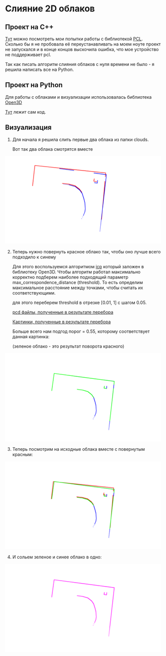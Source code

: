 # Слияние 2D облаков
## Проект на C++
[Тут](https://github.com/PostRed/Cloud_Merging_Visualization/blob/main/CloudVisualization/main.cpp) можно посмотреть мои попытки работы с библиотекой [PCL](https://github.com/PointCloudLibrary/pcl). Сколько бы я не пробовала её переустанавливать на моем ноуте проект не запускался и в конце концов выскочила ошибка, что мое устройство не поддерживает pcl.

Так как писать алгоритм слияния облаков с нуля времени не было - я решила написать все на Python.

## Проект на Python

Для работы с облаками и визуализации использовалась библиотека [Open3D](https://www.open3d.org/docs/release/getting_started.html)

[Тут](https://github.com/PostRed/Cloud_Merging_Visualization/blob/main/cloud_merging.ipynb) лежит сам код.

## Визуализация

1. Для начала я решила слить первые два облака из папки clouds.
   
   Вот так два облака смотрятся вместе

<img src="pictures_merged/clouds_9_12.png">  

2. Теперь нужно повернуть красное облако так, чтобы оно лучше всего подходило к синему

   Для этого воспользуемся алгоритмом [icp](https://www.open3d.org/docs/latest/python_api/open3d.pipelines.registration.registration_icp.html) который заложен в библиотеку Open3D. Чтобы алгоритм работал максимально корректно подберем наиболее подходящий параметр max_correspondence_distance (threshold). То есть определим максимальное расстояние между точками, чтобы считать их соответствующими.

   для этого переберем threshold в отрезке [0.01, 1] с шагом 0.05.

   [pcd файлы, полученные в результате перебора](https://github.com/PostRed/Cloud_Merging_Visualization/tree/main/thresholds1)
   
   [Картинки, полученные в результате перебора](https://github.com/PostRed/Cloud_Merging_Visualization/tree/main/pictures_thresholds1)

   Больше всего нам подгод порог = 0.55, которому соответствует данная картинка:

   (зеленое облако - это результат поворота красного)
   
<img src="pictures_thresholds1/cloud_0.56.png">  

3. Теперь посмотрим на исходные облака вместе с повернутым красным:

<img src="pictures_merged/clouds_9_12_merged.png">  

4. И сольем зеленое и синее облако в одно:

<img src="pictures_merged/clouds_9_12_result.png"> 
   

   
